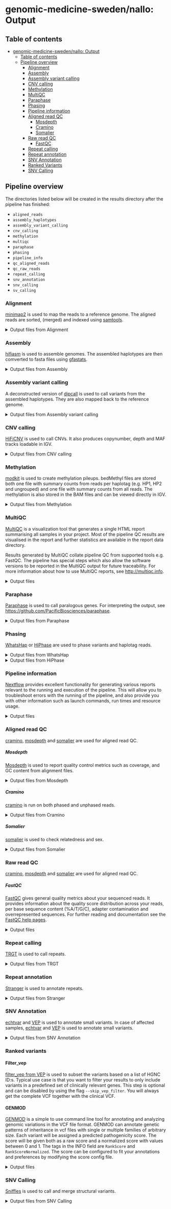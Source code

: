 # genomic-medicine-sweden/nallo: Output

## Table of contents

- [genomic-medicine-sweden/nallo: Output](#genomic-medicine-swedennallo-output)
  - [Table of contents](#table-of-contents)
  - [Pipeline overview](#pipeline-overview)
    - [Alignment](#alignment)
    - [Assembly](#assembly)
    - [Assembly variant calling](#assembly-variant-calling)
    - [CNV calling](#cnv-calling)
    - [Methylation](#methylation)
    - [MultiQC](#multiqc)
    - [Paraphase](#paraphase)
    - [Phasing](#phasing)
    - [Pipeline information](#pipeline-information)
    - [Aligned read QC](#aligned-read-qc)
      - [Mosdepth](#mosdepth)
      - [Cramino](#cramino)
      - [Somalier](#somalier)
    - [Raw read QC](#raw-read-qc)
      - [FastQC](#fastqc)
    - [Repeat calling](#repeat-calling)
    - [Repeat annotation](#repeat-annotation)
    - [SNV Annotation](#snv-annotation)
    - [Ranked Variants](#ranked-variants)
    - [SNV Calling](#snv-calling)

## Pipeline overview

The directories listed below will be created in the results directory after the pipeline has finished:

- `aligned_reads`
- `assembly_haplotypes`
- `assembly_variant_calling`
- `cnv_calling`
- `methylation`
- `multiqc`
- `paraphase`
- `phasing`
- `pipeline_info`
- `qc_aligned_reads`
- `qc_raw_reads`
- `repeat_calling`
- `snv_annotation`
- `snv_calling`
- `sv_calling`

### Alignment

[minimap2](https://github.com/lh3/minimap2) is used to map the reads to a reference genome. The aligned reads are sorted, (merged) and indexed using [samtools](https://github.com/samtools/samtools).

<details markdown="1">
<summary>Output files from Alignment</summary>

- `{outputdir}/aligned_reads/minimap2/{sample}/`
  - `*.bam`: Alignment file in bam format
  - `*.bai`: Index of the corresponding bam file
  </details>

### Assembly

[hifiasm](https://github.com/chhylp123/hifiasm) is used to assemble genomes. The assembled haplotypes are then comverted to fasta files using [gfastats](https://github.com/vgl-hub/gfastats).

<details markdown="1">
<summary>Output files from Assembly</summary>

- `{outputdir}/assembly_haplotypes/gfastats/{sample}/`
  - `*hap1.p_ctg.fasta.gz`: Assembled haplotype 1
  - `*hap2.p_ctg.fasta.gz`: Assembled haplotype 2
  - `*.assembly_summary`: Summary statistics
  </details>

### Assembly variant calling

A deconstructed version of [dipcall](https://github.com/lh3/dipcall) is used to call variants from the assembled haplotypes. They are also mapped back to the reference genome.

<details markdown="1">
<summary>Output files from Assembly variant calling</summary>

> Dipcall produces several files, a full expanation is available [here](https://github.com/lh3/dipcall).

- `{outputdir}/assembly_variant_calling/dipcall/{sample}/`

  - `*hap1.bam`: Assembled haplotype 1 mapped to the reference genome
  - `*hap1.bai`: Index of the corresponding bam file.
  - `*hap2.bam`: Assembled haplotype 2 mapped to the reference genome
  - `*hap2.bai`: Index of the corresponding bam file.

  </details>

### CNV calling

[HiFiCNV](https://github.com/PacificBiosciences/HiFiCNV) is used to call CNVs. It also produces copynumber, depth and MAF tracks loadable in IGV.

<details markdown="1">
<summary>Output files from CNV calling</summary>

- `{outputdir}/cnv_calling/hificnv/{sample}/`
  - `*.copynum.bedgraph`: Copy number in bedgraph format
  - `*.depth.bw`: Depth track in BigWig format
  - `*.maf.bw`: Minor allele frequencies in BigWig format
  - `*.vcf.gz`: VCF file containing CNV variants
  - `*.vcf.gz.tbi`: Index of the corresponding VCF file
  </details>

### Methylation

[modkit](https://github.com/nanoporetech/modkit) is used to create methylation pileups. bedMethyl files are stored both one file with summary counts from reads per haplotag (e.g. HP1, HP2 and ungrouped) and one file with summary counts from all reads. The methylation is also stored in the BAM files and can be viewed directly in IGV.

<details markdown="1">
<summary>Output files from Methylation</summary>

- `{outputdir}/methylation/modkit/pileup/phased/{sample}/`

  - `*.modkit_pileup_phased_*.bed.gz`: bedMethyl file containing summary counts from reads with haplotags, e.g. 1 or 2
  - `*.modkit_pileup_phased_ungrouped.bed.gz`: bedMethyl file containing summary counts for ungrouped reads
  - `*.bed.gz.tbi`: Index of the corresponding bedMethyl file

- `{outputdir}/methylation/modkit/pileup/unphased/{sample}/`
  - `*.modkit_pileup.bed.gz`: bedMethyl file containing summary counts from all reads
  - `*.bed.gz.tbi`: Index of the corresponding bedMethyl file
  </details>

### MultiQC

[MultiQC](http://multiqc.info) is a visualization tool that generates a single HTML report summarising all samples in your project. Most of the pipeline QC results are visualised in the report and further statistics are available in the report data directory.

Results generated by MultiQC collate pipeline QC from supported tools e.g. FastQC. The pipeline has special steps which also allow the software versions to be reported in the MultiQC output for future traceability. For more information about how to use MultiQC reports, see <http://multiqc.info>.

<details markdown="1">
<summary>Output files</summary>

- `{outputdir}/multiqc/`
  - `multiqc_report.html`: a standalone HTML file that can be viewed in your web browser.
  - `multiqc_data/`: directory containing parsed statistics from the different tools used in the pipeline.
  - `multiqc_plots/`: directory containing static images from the report in various formats.
  </details>

### Paraphase

[Paraphase](https://github.com/PacificBiosciences/paraphase) is used to call paralogous genes. For interpreting the output, see <https://github.com/PacificBiosciences/paraphase>.

<details markdown="1">
<summary>Output files from Paraphase</summary>

- `{outputdir}/paraphase/{sample}/`
  - `*.bam`: BAM file with haplotypes grouped by HP and colored by YC
  - `*.bai`: Index of the corresponding bam file.
  - `*.json`: Output file summarizing haplotypes and variant calls
  - `{sample}_paraphase_vcfs/`:
    - `{sample}_{gene}_vcf`: VCF file per gene
    - `{sample}_{gene}_vcf.tbi`: Index of the corresponding VCF file
    </details>

### Phasing

[WhatsHap](https://whatshap.readthedocs.io/en/latest/) or [HiPhase](https://github.com/PacificBiosciences/HiPhase) are used to phase variants and haplotag reads.

<details markdown="1">
<summary>Output files from WhatsHap</summary>

- `{outputdir}/phasing/whatshap/haplotag/{sample}/`
  - `*.bam`: BAM file with haplotags
  - `*.bai`: Index of the corresponding bam file
- `{outputdir}/phasing/whatshap/phase/{sample}/`
  - `*.vcf.gz`: VCF file with phased variants
  - `*.vcf.gz.tbi`: Index of the corresponding VCF file
- `{outputdir}/phasing/whatshap/stats/{sample}/`
  - `*.blocks.tsv`: File with phase blocks
  - `*.stats.tsv.gz`: File with phasing statistics
  </details>

<details markdown="1">
<summary>Output files from HiPhase</summary>

- `{outputdir}/phasing/hiphase/{snv,sv}/{sample}/`

  - `*.bam`: BAM file with haplotags
  - `*.bai`: Index of the corresponding bam file
  - `*.blocks.tsv`: File with phase blocks
  - `*.stats.tsv.gz`: File with phasing statistics
  - `*.vcf.gz`: VCF file with phased variants
  - `*.vcf.gz.tbi`: Index of the corresponding VCF file
  - `*.summary.tsv`: HiPhase summary file

  </details>

### Pipeline information

[Nextflow](https://www.nextflow.io/docs/latest/tracing.html) provides excellent functionality for generating various reports relevant to the running and execution of the pipeline. This will allow you to troubleshoot errors with the running of the pipeline, and also provide you with other information such as launch commands, run times and resource usage.

<details markdown="1">
<summary>Output files</summary>

- `pipeline_info/`
  - Reports generated by Nextflow: `execution_report.html`, `execution_timeline.html`, `execution_trace.txt` and `pipeline_dag.dot`/`pipeline_dag.svg`.
  - Reports generated by the pipeline: `pipeline_report.html`, `pipeline_report.txt` and `software_versions.yml`. The `pipeline_report*` files will only be present if the `--email` / `--email_on_fail` parameter's are used when running the pipeline.
  - Reformatted samplesheet files used as input to the pipeline: `samplesheet.valid.csv`.
  - Parameters used by the pipeline run: `params.json`.

</details>

### Aligned read QC

[cramino](https://github.com/wdecoster/cramino), [mosdepth](https://github.com/brentp/mosdepth) and [somalier](https://github.com/brentp/somalier) are used for aligned read QC.

##### Mosdepth

[Mosdepth](https://github.com/brentp/mosdepth) is used to report quality control metrics such as coverage, and GC content from alignment files.

<details markdown="1">
<summary>Output files from Mosdepth</summary>

- `{outputdir}/qc_aligned_reads/mosdepth/{sample}`
  - `*.mosdepth.global.dist.txt`: This file contains a cumulative distribution indicating the proportion of total bases that were covered for at least a given coverage value across each chromosome and the whole genome
  - `*.mosdepth.region.dist.txt`: This file contains a cumulative distribution indicating the proportion of total bases that were covered for at least a given coverage value across each region, is output if running the pipeline with a BED-file
  - `*.mosdepth.summary.txt`: Mosdepth ummary file
  - `*.regions.bed.gz`: Depth per region, is output if running the pipeline with a BED-file
  - `*.regions.bed.gz.csi`: Index of regions.bed.gz
  </details>

##### Cramino

[cramino](https://github.com/wdecoster/cramino) is run on both phased and unphased reads.

<details markdown="1">
<summary>Output files from Cramino</summary>

- `{outputdir}/qc_aligned_reads/cramino/phased/{sample}`
  - `*.arrow`: Read length and quality in [Apache Arrow](https://arrow.apache.org/docs/format/Columnar.html) format
  - `*.txt`: Summary information in text format
- `{outputdir}/qc_aligned_reads/cramino/unphased/{sample}`
  - `*.arrow`: Read length and quality in [Apache Arrow](https://arrow.apache.org/docs/format/Columnar.html) format
  - `*.txt`: Summary information in text format
  </details>

##### Somalier

[somalier](https://github.com/brentp/somalier) is used to check relatedness and sex.

<details markdown="1">
<summary>Output files from Somalier</summary>

- `{outputdir}/qc_aligned_reads/somalier/relate/mutlisample/`
  - `*.html`: HTML report
  - `*.pairs.tsv`: Output information in sample pairs
  - `*.samples.tsv`: Output information per sample
  </details>

### Raw read QC

[cramino](https://github.com/wdecoster/cramino), [mosdepth](https://github.com/brentp/mosdepth) and [somalier](https://github.com/brentp/somalier) are used for aligned read QC.

##### FastQC

[FastQC](http://www.bioinformatics.babraham.ac.uk/projects/fastqc/) gives general quality metrics about your sequenced reads. It provides information about the quality score distribution across your reads, per base sequence content (%A/T/G/C), adapter contamination and overrepresented sequences. For further reading and documentation see the [FastQC help pages](http://www.bioinformatics.babraham.ac.uk/projects/fastqc/Help/).

<details markdown="1">
<summary>Output files</summary>

- `{outputdir}/qc_raw_reads/fastqc/{sample}/`
  - `*_fastqc.html`: FastQC report containing quality metrics.
  - `*_fastqc.zip`: Zip archive containing the FastQC report, tab-delimited data file and plot images.
  </details>

### Repeat calling

[TRGT](https://github.com/PacificBiosciences/trgt) is used to call repeats.

<details markdown="1">
<summary>Output files from TRGT</summary>

- `{outputdir}/repeat_calling/trgt/multi_sample/multisample/`
  - `*.vcf.gz`: Merged VCF for all samples
  - `*.vcf.gz.tbi`: Index of the corresponding VCF file
- `{outputdir}/repeat_calling/trgt/single_sample/{sample}/`
  - `*.vcf.gz`: VCF with called repeats
  - `*.vcf.gz.tbi`: Index of the corresponding VCF file
  - `*.bam`: BAM file with sorted spanning reads
  - `*.bai`: Index of the corresponding bam file
  </details>

### Repeat annotation

[Stranger](https://github.com/Clinical-Genomics/stranger) is used to annotate repeats.

<details markdown="1">
<summary>Output files from Stranger</summary>

- `{outputdir}/repeat_annotation/stranger/{sample}`
  - `*.vcf.gz`: Annotated VCF
  - `*.vcf.gz.tbi`: Index of the corresponding VCF file
  </details>

### SNV Annotation

[echtvar](https://github.com/brentp/echtvar) and [VEP](https://www.ensembl.org/vep) is used to annotate small variants.
In case of affected samples, [echtvar](https://github.com/brentp/echtvar) and [VEP](https://www.ensembl.org/vep) is used to annotate small variants.

<details markdown="1">
<summary>Output files from SNV Annotation</summary>

- `{outputdir}/databases/echtvar/encode/multisample/`
  - `*.zip`: Database with AF and AC for all samples run
- `{outputdir}/snvs/{single_sample,multi_sample/multisample}/`
  - `*_snvs_annotated*.vcf.gz`: VCF with annotated variants
  - `*_snvs_annotated*.vcf.gz.tbi`: Index of the corresponding VCF file
  </details>

### Ranked variants

#### Filter_vep

[filter_vep from VEP](https://www.ensembl.org/info/docs/tools/vep/script/vep_filter.html) is used to subset the variants based on a list of HGNC ID:s. Typical use case is that you want to filter your results to only include variants in a predefined set of clinically relevant genes. This step is optional and can be disabled by using the flag `--skip_vep_filter`. You will always get the complete VCF together with the clinical VCF.

#### GENMOD

[GENMOD](https://github.com/Clinical-Genomics/genmod) is a simple to use command line tool for annotating and analyzing genomic variations in the VCF file format. GENMOD can annotate genetic patterns of inheritance in vcf files with single or multiple families of arbitrary size. Each variant will be assigned a predicted pathogenicity score. The score will be given both as a raw score and a normalized score with values between 0 and 1. The tags in the INFO field are `RankScore` and `RankScoreNormalized`. The score can be configured to fit your annotations and preferences by modifying the score config file.

<details markdown="1">
<summary>Output files</summary>

- `{outputdir}/snvs/{single_sample,multi_sample/multisample}/`
  - `*_snvs_annotated_ranked.vcf.gz`: VCF with annotated and ranked variants
  - `*_snvs_annotated_ranked.vcf.gz.tbi`: Index of the corresponding VCF file
  </details>

### SNV Calling

[Sniffles](https://github.com/fritzsedlazeck/Sniffles) is used to call and merge structural variants.

<details markdown="1">
<summary>Output files from SNV Calling</summary>

- `{outputdir}/sv_calling/multi_sample/`
  - `*.vcf.gz`: VCF with variants
  - `*.vcf.gz.tbi`: Index of the corresponding VCF file
- `{outputdir}/sv_calling/single_sample/{sample}`
  - `*.snf`: Sniffles SNF file
  - `*.vcf.gz`: VCF with variants
  - `*.vcf.gz.tbi`: Index of the corresponding VCF file
- `{outputdir}/snv_calling/single_sample/deepvariant/gvcf/{sample}/`
  - `*.g.vcf.gz`: gVCF with variants
  - `*.g.vcf.gz.tbi`: Index of the corresponding gVCF file
- `{outputdir}/snv_calling/single_sample/deepvariant/vcf/{sample}/`
  - `*.vcf.gz`: VCF with variants
  - `*.vcf.gz.tbi`: Index of the corresponding VCF file
  </details>
